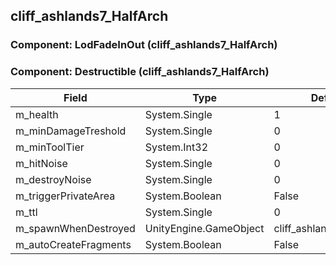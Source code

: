 ## cliff_ashlands7_HalfArch

### Component: LodFadeInOut (cliff_ashlands7_HalfArch)

### Component: Destructible (cliff_ashlands7_HalfArch)

|Field|Type|Default Value|
|-----|----|-------------|
|m_health|System.Single|1|
|m_minDamageTreshold|System.Single|0|
|m_minToolTier|System.Int32|0|
|m_hitNoise|System.Single|0|
|m_destroyNoise|System.Single|0|
|m_triggerPrivateArea|System.Boolean|False|
|m_ttl|System.Single|0|
|m_spawnWhenDestroyed|UnityEngine.GameObject|cliff_ashlands7_HalfArch_frac|
|m_autoCreateFragments|System.Boolean|False|

